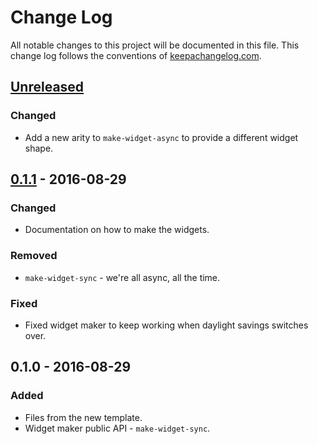 # Change Log
All notable changes to this project will be documented in this file. This change log follows the conventions of [keepachangelog.com](http://keepachangelog.com/).

## [Unreleased]
### Changed
- Add a new arity to `make-widget-async` to provide a different widget shape.

## [0.1.1] - 2016-08-29
### Changed
- Documentation on how to make the widgets.

### Removed
- `make-widget-sync` - we're all async, all the time.

### Fixed
- Fixed widget maker to keep working when daylight savings switches over.

## 0.1.0 - 2016-08-29
### Added
- Files from the new template.
- Widget maker public API - `make-widget-sync`.

[Unreleased]: https://github.com/your-name/exproj/compare/0.1.1...HEAD
[0.1.1]: https://github.com/your-name/exproj/compare/0.1.0...0.1.1
